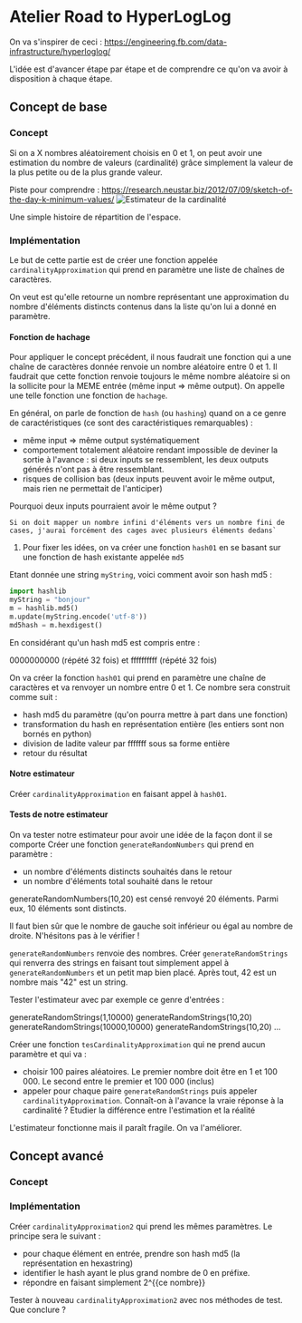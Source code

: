 # Atelier Road to HyperLogLog

On va s'inspirer de ceci : https://engineering.fb.com/data-infrastructure/hyperloglog/

L'idée est d'avancer étape par étape et de comprendre ce qu'on va avoir à disposition à chaque étape.

## Concept de base

### Concept

Si on a X nombres aléatoirement choisis en 0 et 1, on peut avoir une estimation du nombre de valeurs (cardinalité) grâce simplement la valeur de la plus petite ou de la plus grande valeur.

Piste pour comprendre : https://research.neustar.biz/2012/07/09/sketch-of-the-day-k-minimum-values/
![Estimateur de la cardinalité](https://agkn.files.wordpress.com/2012/06/kmv_fig1b5.png)

Une simple histoire de répartition de l'espace.

### Implémentation

Le but de cette partie est de créer une fonction appelée `cardinalityApproximation` qui prend en paramètre une liste de chaînes de caractères.

On veut est qu'elle retourne un nombre représentant une approximation du nombre d'éléments distincts contenus dans la liste qu'on lui a donné en paramètre.

#### Fonction de hachage

Pour appliquer le concept précédent, il nous faudrait une fonction qui a une chaîne de caractères donnée renvoie un nombre aléatoire entre 0 et 1. Il faudrait que cette fonction renvoie toujours le même nombre aléatoire si on la sollicite pour la MEME entrée (même input => même output). On appelle une telle fonction une fonction de `hachage`.

En général, on parle de fonction de `hash` (ou `hashing`) quand on a ce genre de caractéristiques (ce sont des caractéristiques remarquables) :

- même input => même output systématiquement
- comportement totalement aléatoire rendant impossible de deviner la sortie à l'avance : si deux inputs se ressemblent, les deux outputs générés n'ont pas à être ressemblant.
- risques de collision bas (deux inputs peuvent avoir le même output, mais rien ne permettait de l'anticiper)

Pourquoi deux inputs pourraient avoir le même output ?

```
Si on doit mapper un nombre infini d'éléments vers un nombre fini de cases, j'aurai forcément des cages avec plusieurs éléments dedans`
```

1. Pour fixer les idées, on va créer une fonction `hash01` en se basant sur une fonction de hash existante appelée `md5`

Etant donnée une string `myString`, voici comment avoir son hash md5 :

```python
import hashlib
myString = "bonjour"
m = hashlib.md5()
m.update(myString.encode('utf-8'))
md5hash = m.hexdigest()
```

En considérant qu'un hash md5 est compris entre :

0000000000 (répété 32 fois)
et
ffffffffff (répété 32 fois)

On va créer la fonction `hash01` qui prend en paramètre une chaîne de caractères et va renvoyer un nombre entre 0 et 1. Ce nombre sera construit comme suit :

- hash md5 du paramètre (qu'on pourra mettre à part dans une fonction)
- transformation du hash en représentation entière (les entiers sont non bornés en python)
- division de ladite valeur par fffffff sous sa forme entière
- retour du résultat

#### Notre estimateur

Créer `cardinalityApproximation` en faisant appel à `hash01`.

#### Tests de notre estimateur

On va tester notre estimateur pour avoir une idée de la façon dont il se comporte
Créer une fonction `generateRandomNumbers` qui prend en paramètre :

- un nombre d'éléments distincts souhaités dans le retour
- un nombre d'éléments total souhaité dans le retour

generateRandomNumbers(10,20) est censé renvoyé 20 éléments. Parmi eux, 10 éléments sont distincts.

Il faut bien sûr que le nombre de gauche soit inférieur ou égal au nombre de droite. N'hésitons pas à le vérifier !

`generateRandomNumbers` renvoie des nombres. Créer `generateRandomStrings` qui renverra des strings en faisant tout simplement appel à `generateRandomNumbers` et un petit map bien placé. Après tout, 42 est un nombre mais "42" est un string.

Tester l'estimateur avec par exemple ce genre d'entrées :

generateRandomStrings(1,10000)
generateRandomStrings(10,20)
generateRandomStrings(10000,10000)
generateRandomStrings(10,20)
...

Créer une fonction `tesCardinalityApproximation` qui ne prend aucun paramètre et qui va :

- choisir 100 paires aléatoires. Le premier nombre doit être en 1 et 100 000. Le second entre le premier et 100 000 (inclus)
- appeler pour chaque paire `generateRandomStrings` puis appeler `cardinalityApproximation`. Connaît-on à l'avance la vraie réponse à la cardinalité ? Etudier la différence entre l'estimation et la réalité

L'estimateur fonctionne mais il paraît fragile. On va l'améliorer.

## Concept avancé

### Concept

### Implémentation

Créer `cardinalityApproximation2` qui prend les mêmes paramètres.
Le principe sera le suivant :

- pour chaque élément en entrée, prendre son hash md5 (la représentation en hexastring)
- identifier le hash ayant le plus grand nombre de 0 en préfixe.
- répondre en faisant simplement 2^{{ce nombre}}

Tester à nouveau `cardinalityApproximation2` avec nos méthodes de test. Que conclure ?
